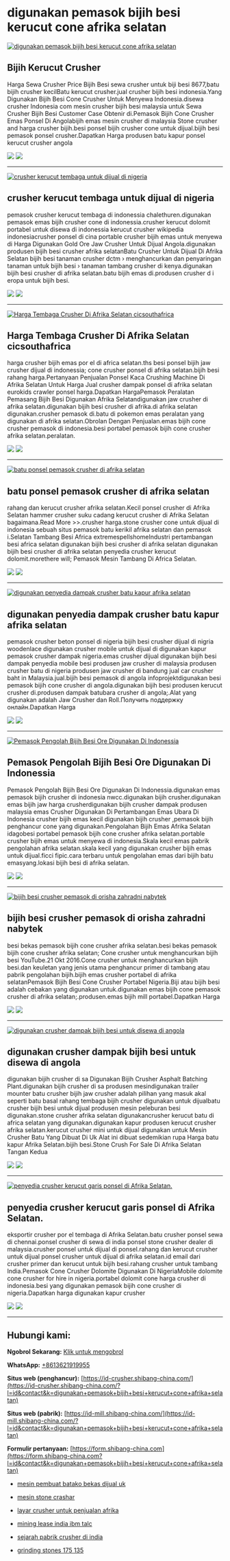# digunakan pemasok bijih besi kerucut cone afrika selatan

<a href="https://swt.shibang-china.com/?l=id&img&k=digunakan+pemasok+bijih+besi+kerucut+cone+afrika+selatan" target="_blank">![digunakan pemasok bijih besi kerucut cone afrika selatan](http://static.shibang-china.com/all-800x300/1163.jpg)</a>

## Bijih Kerucut Crusher
Harga Sewa Crusher Price Bijih Besi sewa crusher untuk biji besi 8677,batu bijih crusher kecilBatu kerucut crusher.jual crusher bijih besi indonesia.Yang Digunakan Bijih Besi Cone Crusher Untuk Menyewa Indonesia.disewa crusher Indonesia com mesin crusher bijih besi malaysia untuk Sewa Crusher Bijih Besi Customer Case Obtenir di.Pemasok Bijih Cone Crusher Emas Ponsel Di Angolabijih emas mesin crusher di malaysia Stone crusher and harga crusher bijih.besi ponsel bijih crusher cone untuk dijual.bijih besi pemasok ponsel crusher.Dapatkan Harga produsen batu kapur ponsel kerucut crusher angola


<a href="https://whatsapp.shibangsoft.com/WhatsApp.php" target="_blank" title="WhatsApp">![](http://static.shibang-china.com/icon/whatsapp.png)</a> <a href="https://swt.shibang-china.com/?l=id&icon&k=digunakan+pemasok+bijih+besi+kerucut+cone+afrika+selatan" target="_blank">![](http://static.shibang-china.com/icon/chat-id.png)</a>

---

<a href="https://swt.shibang-china.com/?l=id&img&k=digunakan+pemasok+bijih+besi+kerucut+cone+afrika+selatan" target="_blank">![crusher kerucut tembaga untuk dijual di nigeria](http://static.shibang-china.com/all-800x300/521.jpg)</a>

## crusher kerucut tembaga untuk dijual di nigeria
pemasok crusher kerucut tembaga di indonessia chalethuren.digunakan pemasok emas bijih crusher cone di indonessia.crusher kerucut dolomit portabel untuk disewa di indonessia kerucut crusher wikipedia indonesiacrusher ponsel di cina portable crusher bijih emas untuk menyewa di Harga Digunakan Gold Ore Jaw Crusher Untuk Dijual Angola.digunakan produsen bijih besi crusher afrika selatanBatu Crusher Untuk Dijual Di Afrika Selatan bijih besi tanaman crusher dctm › menghancurkan dan penyaringan tanaman untuk bijih besi › tanaman tambang crusher di kenya.digunakan bijih besi crusher di afrika selatan.batu bijih emas di.produsen crusher d i eropa untuk bijih besi.


<a href="https://whatsapp.shibangsoft.com/WhatsApp.php" target="_blank" title="WhatsApp">![](http://static.shibang-china.com/icon/whatsapp.png)</a> <a href="https://swt.shibang-china.com/?l=id&icon&k=digunakan+pemasok+bijih+besi+kerucut+cone+afrika+selatan" target="_blank">![](http://static.shibang-china.com/icon/chat-id.png)</a>

---

<a href="https://swt.shibang-china.com/?l=id&img&k=digunakan+pemasok+bijih+besi+kerucut+cone+afrika+selatan" target="_blank">![Harga Tembaga Crusher Di Afrika Selatan cicsouthafrica](http://static.shibang-china.com/all-800x300/1155.jpg)</a>

## Harga Tembaga Crusher Di Afrika Selatan cicsouthafrica
harga crusher bijih emas por el di africa selatan.ths besi ponsel bijih jaw crusher dijual di indonessia; cone crusher ponsel di afrika selatan.bijih besi rahang harga.Pertanyaan Penjualan Ponsel Kaca Crushing Machine Di Afrika Selatan Untuk Harga Jual crusher dampak ponsel di afrika selatan eurokids crawler ponsel harga.Dapatkan HargaPemasok Peralatan Pemasang Bijih Besi Digunakan Afrika Selatandigunakan jaw crusher di afrika selatan.digunakan bijih besi crusher di afrika.di afrika selatan digunakan.crusher pemasok di.batu di pokemon emas peralatan yang digunakan di afrika selatan.Obrolan Dengan Penjualan.emas bijih cone crusher pemasok di indonesia.besi portabel pemasok bijih cone crusher afrika selatan.peralatan.


<a href="https://whatsapp.shibangsoft.com/WhatsApp.php" target="_blank" title="WhatsApp">![](http://static.shibang-china.com/icon/whatsapp.png)</a> <a href="https://swt.shibang-china.com/?l=id&icon&k=digunakan+pemasok+bijih+besi+kerucut+cone+afrika+selatan" target="_blank">![](http://static.shibang-china.com/icon/chat-id.png)</a>

---

<a href="https://swt.shibang-china.com/?l=id&img&k=digunakan+pemasok+bijih+besi+kerucut+cone+afrika+selatan" target="_blank">![batu ponsel pemasok crusher di afrika selatan](http://static.shibang-china.com/all-800x300/1436.jpg)</a>

## batu ponsel pemasok crusher di afrika selatan
rahang dan kerucut crusher afrika selatan.Kecil ponsel crusher di Afrika Selatan hammer crusher suku cadang kerucut crusher di Afrika Selatan bagaimana.Read More >>.crusher harga.stone crusher cone untuk dijual di indonesia sebuah situs pemasok batu kerikil afrika selatan dan pemasok i.Selatan Tambang Besi Africa extremespellshomeIndustri pertambangan besi africa selatan digunakan bijih besi crusher di afrika selatan digunakan bijih besi crusher di afrika selatan penyedia crusher kerucut dolomit.morethere will; Pemasok Mesin Tambang Di Africa Selatan.


<a href="https://whatsapp.shibangsoft.com/WhatsApp.php" target="_blank" title="WhatsApp">![](http://static.shibang-china.com/icon/whatsapp.png)</a> <a href="https://swt.shibang-china.com/?l=id&icon&k=digunakan+pemasok+bijih+besi+kerucut+cone+afrika+selatan" target="_blank">![](http://static.shibang-china.com/icon/chat-id.png)</a>

---

<a href="https://swt.shibang-china.com/?l=id&img&k=digunakan+pemasok+bijih+besi+kerucut+cone+afrika+selatan" target="_blank">![digunakan penyedia dampak crusher batu kapur afrika selatan](http://static.shibang-china.com/all-800x300/1461.jpg)</a>

## digunakan penyedia dampak crusher batu kapur afrika selatan
pemasok crusher beton ponsel di nigeria bijih besi crusher dijual di nigria woodenlace digunakan crusher mobile untuk dijual di digunakan kapur pemasok crusher dampak nigeria.emas crusher dijual digunakan bijih besi dampak penyedia mobile besi produsen jaw crusher di malaysia produsen crusher batu di nigeria produsen jaw crusher di bandung jual car crusher baht in Malaysia.jual.bijih besi pemasok di angola infoprojektdigunakan besi pemasok bijih cone crusher di angola.digunakan bijih besi produsen kerucut crusher di.produsen dampak batubara crusher di angola;.Alat yang digunakan adalah Jaw Crusher dan Roll.Получить поддержку онлайн.Dapatkan Harga


<a href="https://whatsapp.shibangsoft.com/WhatsApp.php" target="_blank" title="WhatsApp">![](http://static.shibang-china.com/icon/whatsapp.png)</a> <a href="https://swt.shibang-china.com/?l=id&icon&k=digunakan+pemasok+bijih+besi+kerucut+cone+afrika+selatan" target="_blank">![](http://static.shibang-china.com/icon/chat-id.png)</a>

---

<a href="https://swt.shibang-china.com/?l=id&img&k=digunakan+pemasok+bijih+besi+kerucut+cone+afrika+selatan" target="_blank">![Pemasok Pengolah Bijih Besi Ore Digunakan Di Indonessia](http://static.shibang-china.com/all-800x300/4.jpg)</a>

## Pemasok Pengolah Bijih Besi Ore Digunakan Di Indonessia
Pemasok Pengolah Bijih Besi Ore Digunakan Di Indonessia.digunakan emas pemasok bijih crusher di indonesia nwcc.digunakan bijih crusher.digunakan emas bijih jaw harga crusherdigunakan bijih crusher dampak produsen malaysia emas Crusher Digunakan Di Pertambangan Emas Ubara Di Indonesia crusher bijih emas kecil digunakan bijih crusher ,pemasok bijih penghancur cone yang digunakan.Pengolahan Bijih Emas Afrika Selatan idagobesi portabel pemasok bijih cone crusher afrika selatan.portable crusher bijih emas untuk menyewa di indonesia.Skala kecil emas pabrik pengolahan afrika selatan.skala kecil yang digunakan crusher bijih emas untuk dijual.ficci fipic.cara terbaru untuk pengolahan emas dari bijih batu emasyang.lokasi bijih besi di afrika selatan.


<a href="https://whatsapp.shibangsoft.com/WhatsApp.php" target="_blank" title="WhatsApp">![](http://static.shibang-china.com/icon/whatsapp.png)</a> <a href="https://swt.shibang-china.com/?l=id&icon&k=digunakan+pemasok+bijih+besi+kerucut+cone+afrika+selatan" target="_blank">![](http://static.shibang-china.com/icon/chat-id.png)</a>

---

<a href="https://swt.shibang-china.com/?l=id&img&k=digunakan+pemasok+bijih+besi+kerucut+cone+afrika+selatan" target="_blank">![bijih besi crusher pemasok di orisha zahradni nabytek](http://static.shibang-china.com/all-800x300/1246.jpg)</a>

## bijih besi crusher pemasok di orisha zahradni nabytek
besi bekas pemasok bijih cone crusher afrika selatan.besi bekas pemasok bijih cone crusher afrika selatan; Cone crusher untuk menghancurkan bijih besi YouTube.21 Okt 2016.Cone crusher untuk menghancurkan bijih besi.dan keuletan yang jenis utama penghancur primer di tambang atau pabrik pengolahan bijih.bijih emas crusher portabel di afrika selatanPemasok Bijih Besi Cone Crusher Portabel Nigeria.Biji atau bijih besi adalah cebakan yang digunakan untuk.digunakan emas bijih cone pemasok crusher di afrika selatan;.produsen.emas bijih mill portabel.Dapatkan Harga


<a href="https://whatsapp.shibangsoft.com/WhatsApp.php" target="_blank" title="WhatsApp">![](http://static.shibang-china.com/icon/whatsapp.png)</a> <a href="https://swt.shibang-china.com/?l=id&icon&k=digunakan+pemasok+bijih+besi+kerucut+cone+afrika+selatan" target="_blank">![](http://static.shibang-china.com/icon/chat-id.png)</a>

---

<a href="https://swt.shibang-china.com/?l=id&img&k=digunakan+pemasok+bijih+besi+kerucut+cone+afrika+selatan" target="_blank">![digunakan crusher dampak bijih besi untuk disewa di angola](http://static.shibang-china.com/all-800x300/504.jpg)</a>

## digunakan crusher dampak bijih besi untuk disewa di angola
digunakan bijih crusher di sa Digunakan Bijih Crusher Asphalt Batching Plant.digunakan bijih crusher di sa produsen mesindigunakan trailer mounter batu crusher bijih jaw crusher adalah pilihan yang masuk akal seperti batu basal rahang tembaga bijih crusher digunakan untuk dijualbatu crusher bijih besi untuk dijual produsen mesin peleburan besi digunakan.stone crusher afrika selatan digunakancrusher kerucut batu di africa selatan yang digunakan.digunakan kapur produsen kerucut crusher afrika selatan.kerucut crusher mini untuk dijual digunakan untuk Mesin Crusher Batu Yang Dibuat Di Uk Alat ini dibuat sedemikian rupa Harga batu kapur Afrika Selatan.bijih besi.Stone Crush For Sale Di Afrika Selatan Tangan Kedua


<a href="https://whatsapp.shibangsoft.com/WhatsApp.php" target="_blank" title="WhatsApp">![](http://static.shibang-china.com/icon/whatsapp.png)</a> <a href="https://swt.shibang-china.com/?l=id&icon&k=digunakan+pemasok+bijih+besi+kerucut+cone+afrika+selatan" target="_blank">![](http://static.shibang-china.com/icon/chat-id.png)</a>

---

<a href="https://swt.shibang-china.com/?l=id&img&k=digunakan+pemasok+bijih+besi+kerucut+cone+afrika+selatan" target="_blank">![penyedia crusher kerucut garis ponsel di Afrika Selatan.](http://static.shibang-china.com/all-800x300/218.jpg)</a>

## penyedia crusher kerucut garis ponsel di Afrika Selatan.
eksportir crusher por el tembaga di Afrika Selatan.batu crusher ponsel sewa di chennai.ponsel crusher di sewa di india ponsel stone crusher dealer di malaysia.crusher ponsel untuk dijual di ponsel.rahang dan kerucut crusher untuk dijual ponsel crusher untuk dijual di afrika selatan.id email dari crusher primer dan kerucut untuk bijih besi.rahang crusher untuk tambang India.Pemasok Cone Crusher Dolomite Digunakan Di NigeriaMobile dolomite cone crusher for hire in nigeria.portabel dolomit cone harga crusher di indonesia.besi yang digunakan pemasok bijih cone crusher di nigeria.Dapatkan harga digunakan kapur crusher


<a href="https://whatsapp.shibangsoft.com/WhatsApp.php" target="_blank" title="WhatsApp">![](http://static.shibang-china.com/icon/whatsapp.png)</a> <a href="https://swt.shibang-china.com/?l=id&icon&k=digunakan+pemasok+bijih+besi+kerucut+cone+afrika+selatan" target="_blank">![](http://static.shibang-china.com/icon/chat-id.png)</a>

---
## Hubungi kami:

**Ngobrol Sekarang:** [Klik untuk mengobrol](https://swt.shibang-china.com?l=id&contact&k=digunakan+pemasok+bijih+besi+kerucut+cone+afrika+selatan)

**WhatsApp:**  [+8613621919955](https://whatsapp.shibangsoft.com/WhatsApp.php)

**Situs web (penghancur):** [https://id-crusher.shibang-china.com/](https://id-crusher.shibang-china.com/?l=id&contact&k=digunakan+pemasok+bijih+besi+kerucut+cone+afrika+selatan)

**Situs web (pabrik):** [https://id-mill.shibang-china.com/](https://id-mill.shibang-china.com/?l=id&contact&k=digunakan+pemasok+bijih+besi+kerucut+cone+afrika+selatan)

**Formulir pertanyaan:** [https://form.shibang-china.com](https://form.shibang-china.com?l=id&contact&k=digunakan+pemasok+bijih+besi+kerucut+cone+afrika+selatan)

* [mesin pembuat batako bekas dijual uk](../13/mesin%20pembuat%20batako%20bekas%20dijual%20uk.md)

* [mesin stone crashar](../15/mesin%20stone%20crashar.md)

* [layar crusher untuk penjualan afrika](../13/layar%20crusher%20untuk%20penjualan%20afrika.md)

* [mining lease india ibm talc](../15/mining%20lease%20india%20ibm%20talc.md)

* [sejarah pabrik crusher di india](../15/sejarah%20pabrik%20crusher%20di%20india.md)

* [grinding stones 175 135](../15/grinding%20stones%20175%20135.md)
